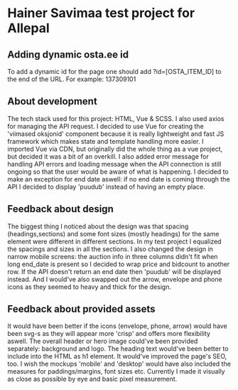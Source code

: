 # Hainer Savimaa test project for Allepal 

## Adding dynamic osta.ee id
To add a dynamic id for the page one should add ?id=[OSTA_ITEM_ID] to the end of the URL. For example: 137309101

## About development
The tech stack used for this project: HTML, Vue & SCSS. I also used axios for managing the API request. 
I decided to use Vue for creating the 'viimased oksjonid' component because it is really lightweight and 
fast JS framework which makes state and template handling more easier. I imported Vue via CDN, 
but originally did the whole thing as a vue project, but decided it was a bit of an overkill. I also added error message for 
handling API errors and loading message when the API connection is still ongoing so that the user would be aware of what is happening.
I decided to make an exception for end date aswell:  if no end date is coming through the API I decided to display 'puudub' instead of having an empty place.

## Feedback about design
The biggest thing I noticed about the design was that spacing (headings,sections) and some font sizes (mostly headings) for the same element were different in different sections. 
In my test project I equalized the spacings and sizes in all the sections.
I also changed the design in narrow mobile screens: the auction info in three columns didn't fit when long end_date is present so I decided to wrap price and bidcount to another row. 
If the API doesn't return an end date then 'puudub' will be displayed instead.
And I would've also swapped out the arrow, envelope and phone icons as they seemed to heavy and thick for the design. 

## Feedback about provided assets
It would have been better if the icons (envelope, phone, arrow) would have been svg-s as they will appear more 'crisp' and offers more flexibility aswell.
The overall header or hero image could've been provided separately: background and logo. The heading text would've been better to include into the HTML as h1 element. It would've improved the page's SEO, too.
I wish the mockups 'mobile' and 'desktop' would have also included the measures for paddings/margins, font sizes etc. Currently I made it visually as close as possible by eye and basic pixel measurement.
